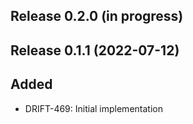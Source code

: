 ## Release 0.2.0 (in progress)

## Release 0.1.1 (2022-07-12)

## Added

* DRIFT-469: Initial implementation
